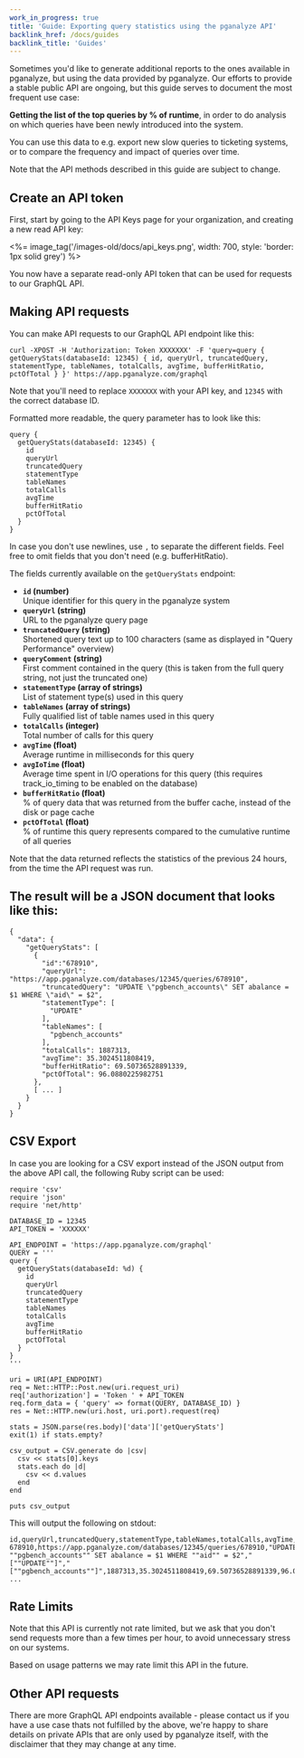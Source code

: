 ```yaml
---
work_in_progress: true
title: 'Guide: Exporting query statistics using the pganalyze API'
backlink_href: /docs/guides
backlink_title: 'Guides'
---
```


Sometimes you'd like to generate additional reports to the ones available in pganalyze,
but using the data provided by pganalyze. Our efforts to provide a stable public API
are ongoing, but this guide serves to document the most frequent use case:

**Getting the list of the top queries by % of runtime**, in order to do analysis on which
queries have been newly introduced into the system.

You can use this data to e.g. export new slow queries to ticketing systems, or to
compare the frequency and impact of queries over time.

Note that the API methods described in this guide are subject to change.

## Create an API token

First, start by going to the API Keys page for your organization, and creating a new read API key:

<%= image_tag('/images-old/docs/api_keys.png', width: 700, style: 'border: 1px solid grey') %>

You now have a separate read-only API token that can be used for requests to our GraphQL API.

## Making API requests

You can make API requests to our GraphQL API endpoint like this:

```
curl -XPOST -H 'Authorization: Token XXXXXXX' -F 'query=query { getQueryStats(databaseId: 12345) { id, queryUrl, truncatedQuery, statementType, tableNames, totalCalls, avgTime, bufferHitRatio, pctOfTotal } }' https://app.pganalyze.com/graphql
```

Note that you'll need to replace `XXXXXXX` with your API key, and `12345` with the correct database ID.

Formatted more readable, the query parameter has to look like this:

```
query {
  getQueryStats(databaseId: 12345) {
    id
    queryUrl
    truncatedQuery
    statementType
    tableNames
    totalCalls
    avgTime
    bufferHitRatio
    pctOfTotal
  }
}
```

In case you don't use newlines, use `,` to separate the different fields. Feel free to omit fields that you don't need (e.g. bufferHitRatio).

The fields currently available on the `getQueryStats` endpoint:

* **`id` (number)**<br>Unique identifier for this query in the pganalyze system
* **`queryUrl` (string)**<br>URL to the pganalyze query page
* **`truncatedQuery` (string)**<br>Shortened query text up to 100 characters (same as displayed in "Query Performance" overview)
* **`queryComment` (string)**<br>First comment contained in the query (this is taken from the full query string, not just the truncated one)
* **`statementType` (array of strings)**<br>List of statement type(s) used in this query
* **`tableNames` (array of strings)**<br>Fully qualified list of table names used in this query
* **`totalCalls` (integer)**<br>Total number of calls for this query
* **`avgTime` (float)**<br>Average runtime in milliseconds for this query
* **`avgIoTime` (float)**<br>Average time spent in I/O operations for this query (this requires track_io_timing to be enabled on the database)
* **`bufferHitRatio` (float)**<br>% of query data that was returned from the buffer cache, instead of the disk or page cache
* **`pctOfTotal` (float)**<br>% of runtime this query represents compared to the cumulative runtime of all queries

Note that the data returned reflects the statistics of the previous 24 hours, from the time the API request was run.

## The result will be a JSON document that looks like this:

```
{
  "data": {
    "getQueryStats": [
      {
        "id":"678910",
        "queryUrl": "https://app.pganalyze.com/databases/12345/queries/678910",
        "truncatedQuery": "UPDATE \"pgbench_accounts\" SET abalance = $1 WHERE \"aid\" = $2",
        "statementType": [
          "UPDATE"
        ],
        "tableNames": [
          "pgbench_accounts"
        ],
        "totalCalls": 1887313,
        "avgTime": 35.3024511808419,
        "bufferHitRatio": 69.50736528891339,
        "pctOfTotal": 96.0880225982751
      },
      [ ... ]
    }
  }
}
```

## CSV Export

In case you are looking for a CSV export instead of the JSON output from the above API call, the following Ruby script can be used:

```
require 'csv'
require 'json'
require 'net/http'

DATABASE_ID = 12345
API_TOKEN = 'XXXXXX'

API_ENDPOINT = 'https://app.pganalyze.com/graphql'
QUERY = '''
query {
  getQueryStats(databaseId: %d) {
    id
    queryUrl
    truncatedQuery
    statementType
    tableNames
    totalCalls
    avgTime
    bufferHitRatio
    pctOfTotal
  }
}
'''

uri = URI(API_ENDPOINT)
req = Net::HTTP::Post.new(uri.request_uri)
req['authorization'] = 'Token ' + API_TOKEN
req.form_data = { 'query' => format(QUERY, DATABASE_ID) }
res = Net::HTTP.new(uri.host, uri.port).request(req)

stats = JSON.parse(res.body)['data']['getQueryStats']
exit(1) if stats.empty?

csv_output = CSV.generate do |csv|
  csv << stats[0].keys
  stats.each do |d|
    csv << d.values
  end
end

puts csv_output
```

This will output the following on stdout:

```
id,queryUrl,truncatedQuery,statementType,tableNames,totalCalls,avgTime,bufferHitRatio,pctOfTotal
678910,https://app.pganalyze.com/databases/12345/queries/678910,"UPDATE ""pgbench_accounts"" SET abalance = $1 WHERE ""aid"" = $2","[""UPDATE""]","[""pgbench_accounts""]",1887313,35.3024511808419,69.50736528891339,96.0880225982751
...
```

## Rate Limits

Note that this API is currently not rate limited, but we ask that you don't send
requests more than a few times per hour, to avoid unnecessary stress on our systems.

Based on usage patterns we may rate limit this API in the future.

## Other API requests

There are more GraphQL API endpoints available - please contact us if you have a use case
thats not fulfilled by the above, we're happy to share details on private APIs that
are only used by pganalyze itself, with the disclaimer that they may change at any time.
